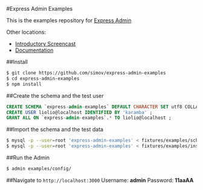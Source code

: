 
#Express Admin Examples

This is the examples repository for [Express Admin][1]

Other locations:
- [Introductory Screencast][2]
- [Documentation][3]

##Install
```bash
$ git clone https://github.com/simov/express-admin-examples
$ cd express-admin-examples
$ npm install
```

##Create the schema and the test user
```sql
CREATE SCHEMA `express-admin-examples` DEFAULT CHARACTER SET utf8 COLLATE utf8_general_ci ;
CREATE USER liolio@localhost IDENTIFIED BY 'karamba' ;
GRANT ALL ON `express-admin-examples`.* TO liolio@localhost ;
```

##Import the schema and the test data
```bash
$ mysql -p --user=root 'express-admin-examples' < fixtures/examples/schema.sql
$ mysql -p --user=root 'express-admin-examples' < fixtures/examples/insert.sql
```

##Run the Admin
```bash
$ admin examples/config/
```

##Navigate to `http://localhost:3000`
Username: **admin**
Password: **11aaAA**


  [1]: https://github.com/simov/express-admin
  [2]: http://www.youtube.com/watch?v=1CdoCB96QNk
  [3]: https://simov.github.io/express-admin-site